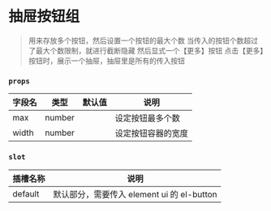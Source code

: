 # 抽屉按钮组

> 用来存放多个按钮，然后设置一个按钮的最大个数
> 当传入的按钮个数超过了最大个数限制，就进行截断隐藏
> 然后显式一个【更多】按钮
> 点击【更多】按钮时，展示一个抽屉，抽屉里是所有的传入按钮

### `props`

| 字段名 | 类型   | 默认值 | 说明               |
| ------ | ------ | ------ | ------------------ |
| max    | number |        | 设定按钮最多个数   |
| width  | number |        | 设定按钮容器的宽度 |

### `slot`

| 插槽名称 | 说明                                       |
| -------- | ------------------------------------------ |
| default  | 默认部分，需要传入 element ui 的 el-button |
